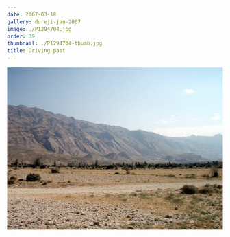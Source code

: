 ```yaml
---
date: 2007-03-18
gallery: dureji-jan-2007
image: ./P1294704.jpg
order: 39
thumbnail: ./P1294704-thumb.jpg
title: Driving past
---
```


![Driving past](./P1294704.jpg)